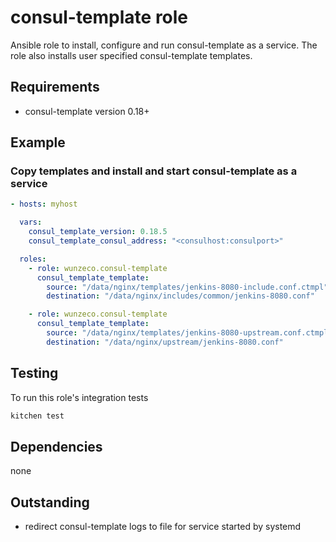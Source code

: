 # consul-template role

Ansible role to install, configure and run consul-template as a service.  The role also installs user specified consul-template templates.

## Requirements

* consul-template version 0.18+

## Example

### Copy templates and install and start consul-template as a service

```yaml
- hosts: myhost

  vars:
    consul_template_version: 0.18.5
    consul_template_consul_address: "<consulhost:consulport>"

  roles:
    - role: wunzeco.consul-template
      consul_template_template:
        source: "/data/nginx/templates/jenkins-8080-include.conf.ctmpl"
        destination: "/data/nginx/includes/common/jenkins-8080.conf"

    - role: wunzeco.consul-template
      consul_template_template:
        source: "/data/nginx/templates/jenkins-8080-upstream.conf.ctmpl"
        destination: "/data/nginx/upstream/jenkins-8080.conf"
```

## Testing

To run this role's integration tests

```bash
kitchen test
```

## Dependencies

none

## Outstanding

* redirect consul-template logs to file for service started by systemd
